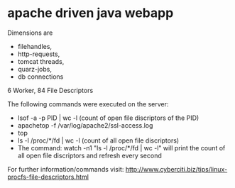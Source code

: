 # apache driven java webapp

Dimensions are 
* filehandles, 
* http-requests, 
* tomcat threads, 
* quarz-jobs,
* db connections

6 Worker, 84 File Descriptors

The following commands were executed on the server: 

* lsof -a -p PID | wc -l (count of open file discriptors of the PID)
* apachetop -f /var/log/apache2/ssl-access.log
* top
* ls -l /proc/*/fd | wc -l (count of all open file discriptors)
* The command: watch -n1 "ls -l /proc/*/fd | wc -l" will print the count of all open file discriptors
and refresh every second

For further information/commands visit: http://www.cyberciti.biz/tips/linux-procfs-file-descriptors.html